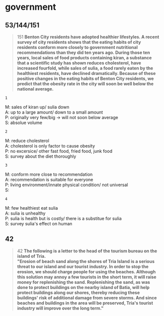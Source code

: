 government
==========
53/144/151
-------------------
>151
>**Benton City residents have adopted healthier lifestyles. A recent survey of city residents shows that the eating habits of city residents conform more closely to government nutritional recommendations than they did ten years ago. During those ten years, local sales of food products containing kiran, a substance that a scientific study has shown reduces cholesterol, have increased fourfold, while sales of sulia, a food rarely eaten by the healthiest residents, have declined dramatically. Because of these positive changes in the eating habits of Benton City residents, we predict that the obesity rate in the city will soon be well below the national average.**

    1
M: sales of kiran up/ sulia down  
A: up to a large amount/ down to a small amount  
P: originally very few/big -> will not soon below average  
S: absolue volume  

    2
M: reduce cholesterol  
A: cholesterol is only factor to cause obesity  
P: no excersice/ other fast food, fried food, junk food  
S: survey about the diet thoroughly  

    3
M: conform more close to recommendation  
A: recommendation is suitable for everyone  
P: living environment/innate physical condition/ not universal  
S:  

    4
M: few healthiest eat sulia  
A: sulia is unhealthy  
P: sulia is health but is costly/ there is a substitue for sulia  
S: survey sulia's effect on human  

42
----------------
>42
>**The following is a letter to the head of the tourism bureau on the island of Tria.  
 "Erosion of beach sand along the shores of Tria Island is a serious threat to our island and our tourist industry. In order to stop the erosion, we should charge people for using the beaches. Although this solution may annoy a few tourists in the short term, it will raise money for replenishing the sand. Replenishing the sand, as was done to protect buildings on the nearby island of Batia, will help protect buildings along our shores, thereby reducing these buildings' risk of additional damage from severe storms. And since beaches and buildings in the area will be preserved, Tria's tourist industry will improve over the long term."**

<!--stackedit_data:
eyJoaXN0b3J5IjpbLTE4MDA0NTAyMDIsMTA1MDUxNTcxOV19
-->